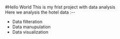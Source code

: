 #Hello World This is my frist project with data analysis<br>
  Here we analysis the hotel data :--
  * Data filteration
  * Data manupulation
  * Data visualization
